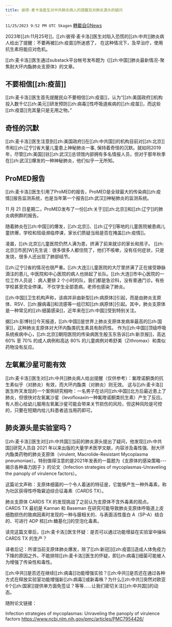 ```yaml
---
title: 彼得·麦卡洛医生对中共肺炎病人的提醒及对肺炎源头的疑问
---
```

`11/25/2023 9:52 PM UTC Skagen` [轉載自GNews](https://gnews.org/articles/2037194)

2023年[[zh:11月25号]]，[[zh:彼得·麦卡洛]]医生对陷入恐慌的[[zh:中共]]肺炎病人给出了提醒：不要再被[[zh:疫苗]]所迷惑了， 在这种情况下，及早治疗，使用抗生素将能应对危机。

[[zh:麦卡洛]]医生通过substack平台帐号发布题为《[[zh:中国]]肺炎最新情况-聚焦耐大环内酯肺炎支原体》的文章。


## 不要相信[[zh:疫苗]]

[[zh:麦卡洛]]医生首先提醒民众不要相信[[zh:疫苗]]，认为“[[zh:美国政府]]机构投入数千亿[[zh:美元]]研发预防[[zh:病毒]]性呼吸道疾病的[[zh:疫苗]]，而这些[[zh:疫苗]]充其量只是无用之物。”


## 奇怪的沉默

[[zh:麦卡洛]]医生注意到[[zh:美国政府]]在[[zh:中共国]]的机构目前对[[zh:北京]]市和[[zh:辽宁]]省大量儿童患上神秘肺炎一事, 保持着奇怪的沉默。就如同2019年，尽管[[zh:美国]]驻[[zh:武汉]]总领馆内部拥有多名情报人员，但对于那年秋季在[[zh:武汉]]爆发的一种神秘肺炎，他们似乎一无所知。


## ProMED报告

[[zh:麦卡洛]]医生引用了ProMED的报告，ProMED是全球最大的传染病[[zh:疫情]]报告监测系统，也是当年第一个报告[[zh:武汉]]神秘肺炎的监测系统。

11 月 21 日星期二，ProMED发布了一份[[zh:关于]][[zh:北京]]和[[zh:辽宁]]的肺炎病例群的报告。

随着肺炎在[[zh:中国]]的爆发，[[zh:北京]]、[[zh:辽宁]]等地的儿童医院被患病儿童挤爆，学校和班级濒临停课，家长们质疑当局是否在掩盖[[zh:疫情]]。  

凌晨，[[zh:北京]]儿童医院仍然人满为患，挤满了前来就诊的家长和孩子。 [[zh:北京]]市民\[W\]先生说：很多很多人都住院了，他们不咳嗽，没有任何症状，只是发烧，很多人还出现了肺部结节。

[[zh:辽宁]]省的情况也很严重。[[zh:大连]]儿童医院的大厅里挤满了正在接受静脉滴注的患儿, 中医院和中心医院的病人也排起了长队。[[zh:大连]]市中心医院的一位工作人员说： 病人要排 2 个小时的队，我们都是急诊科，没有普通门诊。有些学校甚至完全停课。 不仅学生全部患病，老师也感染了肺炎。

[[zh:中国]]卫生机构声称，该病并非由新型[[zh:病原体]]引起，而是由肺炎支原体、RSV、[[zh:腺病毒]]和流感等一组已知[[zh:病原体]]引起。其中，肺炎支原体是一种常见的[[zh:细菌感染]]，近年来在[[zh:中国]]受到特别关注。

据[[zh:彭博社]]今天报道，[[zh:中国]]是世界上肺炎支原体发病率最高的[[zh:国家]]，这种肺炎支原体对大环内酯类抗生素具有耐药性。 作为[[zh:中国]]顶级呼吸系统疾病中心，[[zh:北京]]朝阳医院的传染病医生殷玉东告诉[[zh:新京报]]，高达 60% 至 70% 的成人病例和高达 80% 的儿童病例对希舒美（Zithromax）和类似药物没有反应。


## 左氧氟沙星可能有效

[[zh:麦卡洛]]医生对[[zh:中共]]肺炎病人给出提醒（仅供参考）：氟喹诺酮类的抗生素似乎（对肺炎）有效，而大环内酯类（对肺炎）则无效。 这与[[zh:麦卡洛]]医生昨天发现的一个案例研究相吻：一名男子在访问[[zh:中国]]北方后最近患上了肺炎，但很快对左氧氟沙星（levofloxaxin一种氟喹诺酮类抗生素）产生了反应。 有人担心给幼儿服用左氧氟沙星可能会带来关节损伤的风险，但这种风险是可控的，只要在短期内给儿科患者适当用药即可。


## 肺炎源头是实验室吗？

[[zh:麦卡洛]]医生对[[zh:中共国]]当前的肺炎源头提出了疑问，他发现[[zh:中共国]]研究人员自 2021 年以来出版的大量学术医学文献，内容涉及毒性强、耐大环内酯类药物的肺炎支原体（virulent, Macrolide-Resistant Mycoplasma pneumoniae）。特别值得注意的是2021年发表的一篇题为《支原体的感染策略---揭示各种毒力因子 》的论文（Infection strategies of mycoplasmas-Unraveling the panoply of virulence factors）。

这篇论文声称：支原体细菌的一个令人着迷的特征是，它能够产生一种外毒素，称为社区获得性呼吸窘迫综合征毒素（CARDS TX）。

肺炎支原体 CARDS TX 的发现挑战了之前认为支原体不含外毒素的观点。 CARDS TX 最初是 Kannan 和 Baseman 在研究可能导致肺炎支原体呼吸道上皮细胞损伤的致病因素时发现的一种与膜相关的、与表面活性蛋白 A（SP-A）结合的、可进行 ADP 核[[zh:糖基化]]的空泡化毒素。

读完这篇文章后，[[zh:麦卡洛]]医生怀疑：是否可以通过功能增益在实验室中操纵 CARDS TX 的生产？

译者后记：所谓当前支原体肺炎爆发，除了[[zh:新冠]][[zh:疫苗]]造成人体免疫力下降的原因之外，不能排除[[zh:麦卡洛]]医生的怀疑，即[[zh:病毒]]细菌可能被人为增强了传染性和毒性。

[[zh:中共]]是否还在继续[[zh:病毒]]功能增强实验？[[zh:中共]]是否还在通过各种方式在释放实验室功能增强新[[zh:病毒]]或新毒株？为什么[[zh:中共]]突然对欧亚6个[[zh:国家]]提供单方面免签证？等等......让我们密切关注[[zh:中共国]]的动态。

随附论文链接：

Infection strategies of mycoplasmas: Unraveling the panoply of virulence factors
https://www.ncbi.nlm.nih.gov/pmc/articles/PMC7954426/


